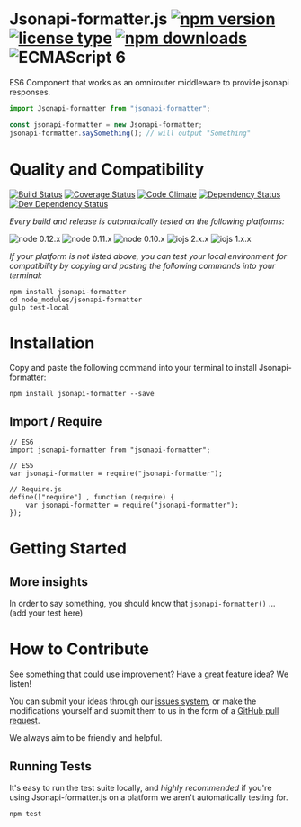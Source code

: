 # Jsonapi-formatter.js [![npm version](https://img.shields.io/npm/v/jsonapi-formatter.svg)](https://www.npmjs.com/package/jsonapi-formatter) [![license type](https://img.shields.io/npm/l/jsonapi-formatter.svg)](https://github.com/FreeAllMedia/jsonapi-formatter.git/blob/master/LICENSE) [![npm downloads](https://img.shields.io/npm/dm/jsonapi-formatter.svg)](https://www.npmjs.com/package/jsonapi-formatter) ![ECMAScript 6](https://img.shields.io/badge/ECMAScript-6-red.svg)

ES6 Component that works as an omnirouter middleware to provide jsonapi responses.

```javascript
import Jsonapi-formatter from "jsonapi-formatter";

const jsonapi-formatter = new Jsonapi-formatter;
jsonapi-formatter.saySomething(); // will output "Something"
```

# Quality and Compatibility

[![Build Status](https://travis-ci.org/FreeAllMedia/jsonapi-formatter.png?branch=master)](https://travis-ci.org/FreeAllMedia/jsonapi-formatter) [![Coverage Status](https://coveralls.io/repos/FreeAllMedia/jsonapi-formatter/badge.svg)](https://coveralls.io/r/FreeAllMedia/jsonapi-formatter) [![Code Climate](https://codeclimate.com/github/FreeAllMedia/jsonapi-formatter/badges/gpa.svg)](https://codeclimate.com/github/FreeAllMedia/jsonapi-formatter) [![Dependency Status](https://david-dm.org/FreeAllMedia/jsonapi-formatter.png?theme=shields.io)](https://david-dm.org/FreeAllMedia/jsonapi-formatter?theme=shields.io) [![Dev Dependency Status](https://david-dm.org/FreeAllMedia/jsonapi-formatter/dev-status.svg)](https://david-dm.org/FreeAllMedia/jsonapi-formatter?theme=shields.io#info=devDependencies)

*Every build and release is automatically tested on the following platforms:*

![node 0.12.x](https://img.shields.io/badge/node-0.12.x-brightgreen.svg) ![node 0.11.x](https://img.shields.io/badge/node-0.11.x-brightgreen.svg) ![node 0.10.x](https://img.shields.io/badge/node-0.10.x-brightgreen.svg)
![iojs 2.x.x](https://img.shields.io/badge/iojs-2.x.x-brightgreen.svg) ![iojs 1.x.x](https://img.shields.io/badge/iojs-1.x.x-brightgreen.svg)



*If your platform is not listed above, you can test your local environment for compatibility by copying and pasting the following commands into your terminal:*

```
npm install jsonapi-formatter
cd node_modules/jsonapi-formatter
gulp test-local
```

# Installation

Copy and paste the following command into your terminal to install Jsonapi-formatter:

```
npm install jsonapi-formatter --save
```

## Import / Require

```
// ES6
import jsonapi-formatter from "jsonapi-formatter";
```

```
// ES5
var jsonapi-formatter = require("jsonapi-formatter");
```

```
// Require.js
define(["require"] , function (require) {
    var jsonapi-formatter = require("jsonapi-formatter");
});
```

# Getting Started

## More insights

In order to say something, you should know that `jsonapi-formatter()` ... (add your test here)

# How to Contribute

See something that could use improvement? Have a great feature idea? We listen!

You can submit your ideas through our [issues system](https://github.com/FreeAllMedia/jsonapi-formatter/issues), or make the modifications yourself and submit them to us in the form of a [GitHub pull request](https://help.github.com/articles/using-pull-requests/).

We always aim to be friendly and helpful.

## Running Tests

It's easy to run the test suite locally, and *highly recommended* if you're using Jsonapi-formatter.js on a platform we aren't automatically testing for.

```
npm test
```



